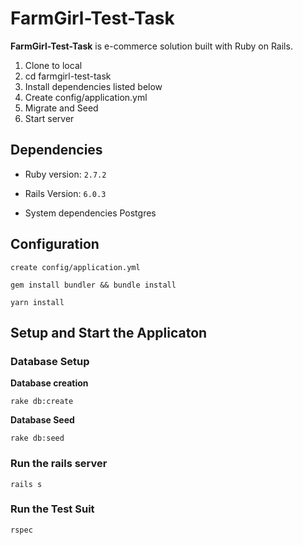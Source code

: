 # FarmGirl-Test-Task
**FarmGirl-Test-Task** is e-commerce solution built with Ruby on Rails.

1. Clone to local
2. cd farmgirl-test-task
3. Install dependencies listed below
4. Create config/application.yml
7. Migrate and Seed
8. Start server

## Dependencies
* Ruby version: `2.7.2`
* Rails Version: `6.0.3`

* System dependencies
Postgres

## Configuration
```create config/application.yml```

```gem install bundler && bundle install```

```yarn install```

## Setup and Start the Applicaton

### Database Setup
**Database creation**

```
rake db:create
```

**Database Seed**

```
rake db:seed
```

### Run the rails server
```rails s```

### Run the Test Suit
```rspec```
